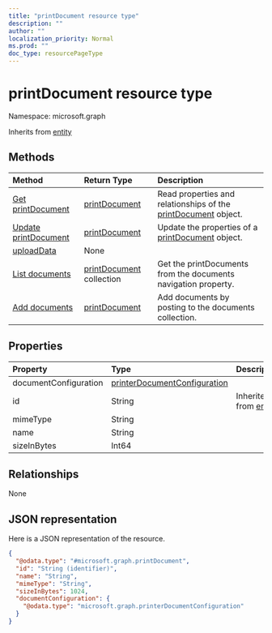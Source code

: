 ```yaml
---
title: "printDocument resource type"
description: ""
author: ""
localization_priority: Normal
ms.prod: ""
doc_type: resourcePageType
---
```


# printDocument resource type


Namespace: microsoft.graph




Inherits from [entity](../resources/entity.md)

## Methods
|Method|Return Type|Description|
|:---|:---|:---|
|[Get printDocument](../api/printdocument-get.md)|[printDocument](../resources/printdocument.md)|Read properties and relationships of the [printDocument](../resources/printdocument.md) object.|
|[Update printDocument](../api/printdocument-update.md)|[printDocument](../resources/printdocument.md)|Update the properties of a [printDocument](../resources/printdocument.md) object.|
|[uploadData](../api/printdocument-uploaddata.md)|None||
|[List documents](../api/printjob-list-documents.md)|[printDocument](../resources/printdocument.md) collection|Get the printDocuments from the documents navigation property.|
|[Add documents](../api/printjob-post-documents.md)|[printDocument](../resources/printdocument.md)|Add documents by posting to the documents collection.|

## Properties
|Property|Type|Description|
|:---|:---|:---|
|documentConfiguration|[printerDocumentConfiguration](../resources/printerdocumentconfiguration.md)||
|id|String| Inherited from [entity](../resources/entity.md)|
|mimeType|String||
|name|String||
|sizeInBytes|Int64||

## Relationships
None

## JSON representation
Here is a JSON representation of the resource.
<!-- {
  "blockType": "resource",
  "keyProperty": "id",
  "@odata.type": "microsoft.graph.printDocument",
  "baseType": "microsoft.graph.entity",
  "openType": false
}
-->
``` json
{
  "@odata.type": "#microsoft.graph.printDocument",
  "id": "String (identifier)",
  "name": "String",
  "mimeType": "String",
  "sizeInBytes": 1024,
  "documentConfiguration": {
    "@odata.type": "microsoft.graph.printerDocumentConfiguration"
  }
}
```

